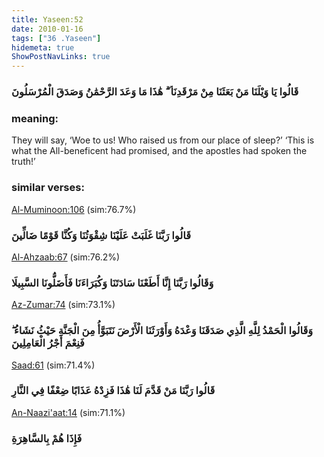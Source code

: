 ```yaml
---
title: Yaseen:52
date: 2010-01-16
tags: ["36 .Yaseen"]
hidemeta: true 
ShowPostNavLinks: true 
---
```

### قَالُوا يَا وَيْلَنَا مَنْ بَعَثَنَا مِنْ مَرْقَدِنَا ۜ ۗ هَٰذَا مَا وَعَدَ الرَّحْمَٰنُ وَصَدَقَ الْمُرْسَلُونَ
### meaning: 
They will say, ‘Woe to us! Who raised us from our place of sleep?’ ‘This is what the All-beneficent had promised, and the apostles had spoken the truth!’
### similar verses: 

[Al-Muminoon:106](/23/106) (sim:76.7%)

### قَالُوا رَبَّنَا غَلَبَتْ عَلَيْنَا شِقْوَتُنَا وَكُنَّا قَوْمًا ضَالِّينَ

[Al-Ahzaab:67](/33/67) (sim:76.2%)

### وَقَالُوا رَبَّنَا إِنَّا أَطَعْنَا سَادَتَنَا وَكُبَرَاءَنَا فَأَضَلُّونَا السَّبِيلَا

[Az-Zumar:74](/39/74) (sim:73.1%)

### وَقَالُوا الْحَمْدُ لِلَّهِ الَّذِي صَدَقَنَا وَعْدَهُ وَأَوْرَثَنَا الْأَرْضَ نَتَبَوَّأُ مِنَ الْجَنَّةِ حَيْثُ نَشَاءُ ۖ فَنِعْمَ أَجْرُ الْعَامِلِينَ

[Saad:61](/38/61) (sim:71.4%)

### قَالُوا رَبَّنَا مَنْ قَدَّمَ لَنَا هَٰذَا فَزِدْهُ عَذَابًا ضِعْفًا فِي النَّارِ

[An-Naazi'aat:14](/79/14) (sim:71.1%)

### فَإِذَا هُمْ بِالسَّاهِرَةِ
